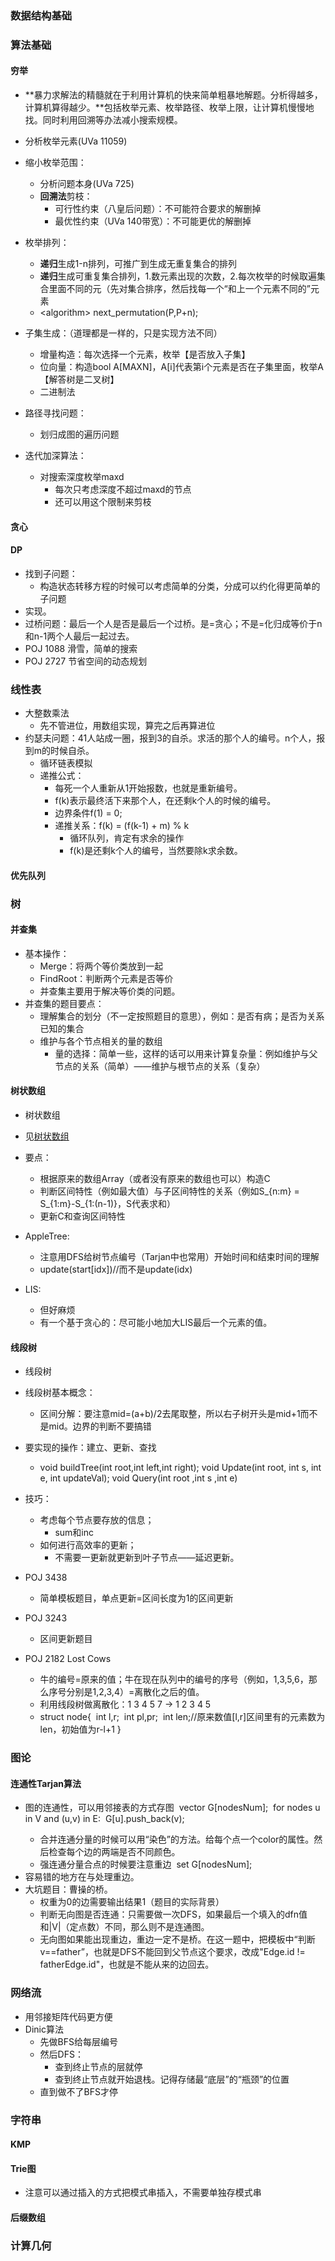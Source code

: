 ### 数据结构基础

### 算法基础

#### 穷举

* **暴力求解法的精髓就在于利用计算机的快来简单粗暴地解题。分析得越多，计算机算得越少。**包括枚举元素、枚举路径、枚举上限，让计算机慢慢地找。同时利用回溯等办法减小搜索规模。

* 分析枚举元素(UVa 11059)
* 缩小枚举范围：
  * 分析问题本身(UVa 725)
  * **回溯法**剪枝：
    * 可行性约束（八皇后问题）：不可能符合要求的解删掉
    * 最优性约束（UVa 140带宽）：不可能更优的解删掉

* 枚举排列：
  * **递归**生成1-n排列，可推广到生成无重复集合的排列
  * **递归**生成可重复集合排列，1.数元素出现的次数，2.每次枚举的时候取遍集合里面不同的元（先对集合排序，然后找每一个“和上一个元素不同的”元素
  * \<algorithm\> next_permutation(P,P+n);
* 子集生成：（道理都是一样的，只是实现方法不同）
  * 增量构造：每次选择一个元素，枚举【是否放入子集】
  * 位向量：构造bool A[MAXN]，A[i]代表第i个元素是否在子集里面，枚举A【解答树是二叉树】
  * 二进制法
* 路径寻找问题：
  * 划归成图的遍历问题
* 迭代加深算法：
  * 对搜索深度枚举maxd
    * 每次只考虑深度不超过maxd的节点
    * 还可以用这个限制来剪枝

#### 贪心

#### DP

- 找到子问题：
  - 构造状态转移方程的时候可以考虑简单的分类，分成可以约化得更简单的子问题
- 实现。
- 过桥问题：最后一个人是否是最后一个过桥。是=贪心；不是=化归成等价于n和n-1两个人最后一起过去。
- POJ 1088 滑雪，简单的搜索
- POJ 2727 节省空间的动态规划

### 线性表

- 大整数乘法
  - 先不管进位，用数组实现，算完之后再算进位
- 约瑟夫问题：41人站成一圈，报到3的自杀。求活的那个人的编号。n个人，报到m的时候自杀。
  - 循环链表模拟
  - 递推公式：
    - 每死一个人重新从1开始报数，也就是重新编号。
    - f(k)表示最终活下来那个人，在还剩k个人的时候的编号。
    - 边界条件f(1) = 0;
    - 递推关系：f(k) = (f(k-1) + m) % k
      - 循环队列，肯定有求余的操作
      - f(k)是还剩k个人的编号，当然要除k求余数。

#### 优先队列

### 树

#### 并查集

- 基本操作：
  - Merge：将两个等价类放到一起
  - FindRoot：判断两个元素是否等价
  - 并查集主要用于解决等价类的问题。
- 并查集的题目要点：
  - 理解集合的划分（不一定按照题目的意思），例如：是否有病；是否为关系已知的集合
  - 维护与各个节点相关的量的数组
    - 量的选择：简单一些，这样的话可以用来计算复杂量：例如维护与父节点的关系（简单）——维护与根节点的关系（复杂）

#### 树状数组

- 树状数组

- 见[树状数组](./树状数组.md)
- 要点：
  - 根据原来的数组Array（或者没有原来的数组也可以）构造C
  - 判断区间特性（例如最大值）与子区间特性的关系（例如S_{n:m} = S_{1:m}-S_{1:(n-1)}，S代表求和）
  - 更新C和查询区间特性
- AppleTree:
  - 注意用DFS给树节点编号（Tarjan中也常用）开始时间和结束时间的理解
  - update(start[idx])//而不是update(idx)
- LIS:
  - 但好麻烦
  - 有一个基于贪心的：尽可能小地加大LIS最后一个元素的值。

#### 线段树

- 线段树

- 线段树基本概念：
  - 区间分解：要注意mid=(a+b)/2去尾取整，所以右子树开头是mid+1而不是mid。边界的判断不要搞错
- 要实现的操作：建立、更新、查找
  - void buildTree(int root,int left,int right);
    void Update(int root, int s, int e, int updateVal);
    void Query(int root ,int s ,int e)
- 技巧：
  - 考虑每个节点要存放的信息；
    - sum和inc
  - 如何进行高效率的更新；
    - 不需要一更新就更新到叶子节点——延迟更新。
- POJ 3438
  - 简单模板题目，单点更新=区间长度为1的区间更新
- POJ 3243
  - 区间更新题目
- POJ 2182 Lost Cows
  - 牛的编号=原来的值；牛在现在队列中的编号的序号（例如，1,3,5,6，那么序号分别是1,2,3,4）=离散化之后的值。
  - 利用线段树做离散化：1 3 4 5 7 -> 1 2 3 4 5 
  - struct node{
    ​    int l,r;
    ​    int pl,pr;
    ​    int len;//原来数值[l,r]区间里有的元素数为len，初始值为r-l+1
    }

### 图论

#### 连通性Tarjan算法

* 图的连通性，可以用邻接表的方式存图
  ​    vector<int> G[nodesNum];
  ​    for nodes u in V and (u,v) in E:
  ​    	G[u].push_back(v);
  - 合并连通分量的时候可以用“染色”的方法。给每个点一个color的属性。然后检查每个边的两端是否不同颜色。
  - 强连通分量合点的时候要注意重边
    ​    set<int> G[nodesNum];
* 容易错的地方在与处理重边。
* 大坑题目：曹操的桥。
  - 权重为0的边需要输出结果1（题目的实际背景）
  - 判断无向图是否连通：只需要做一次DFS，如果最后一个填入的dfn值和|V|（定点数）不同，那么则不是连通图。
  - 无向图如果能出现重边，重边一定不是桥。在这一题中，把模板中“判断v==father”，也就是DFS不能回到父节点这个要求，改成"Edge.id != fatherEdge.id"，也就是不能从来的边回去。

### 网络流

- 用邻接矩阵代码更方便
- Dinic算法
  - 先做BFS给每层编号
  - 然后DFS：
    - 查到终止节点的层就停
    - 查到终止节点就开始退栈。记得存储最“底层”的“瓶颈”的位置
  - 直到做不了BFS才停

### 字符串

#### KMP

#### Trie图

* 注意可以通过插入的方式把模式串插入，不需要单独存模式串

#### 后缀数组

### 计算几何
